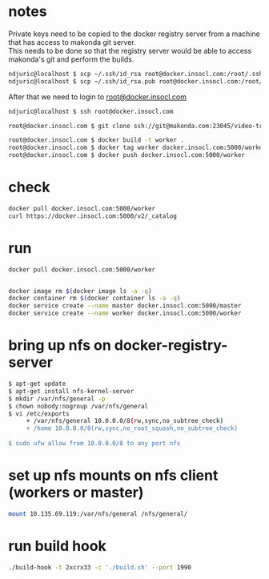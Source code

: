 # notes
Private keys need to be copied to the docker registry server from a machine that has access
to makonda git server.  
This needs to be done so that the registry server would be able to access makonda's git and 
perform the builds.
```bash
ndjuric@localhost $ scp ~/.ssh/id_rsa root@docker.insocl.com:/root/.ssh/id_rsa    
ndjuric@localhost $ scp ~/.ssh/id_rsa.pub root@docker.insocl.com:/root/.ssh/id_rsa.pub
```

After that we need to login to root@docker.insocl.com
```bash
ndjuric@localhost $ ssh root@docker.insocl.com

root@docker.insocl.com $ git clone ssh://git@makonda.com:23045/video-transcoder

root@docker.insocl.com $ docker build -t worker .  
root@docker.insocl.com $ docker tag worker docker.insocl.com:5000/worker  
root@docker.insocl.com $ docker push docker.insocl.com:5000/worker  
```

# check
```bash
docker pull docker.insocl.com:5000/worker
curl https://docker.insocl.com:5000/v2/_catalog  
```

# run
```bash
docker pull docker.insocl.com:5000/worker


docker image rm $(docker image ls -a -q)
docker container rm $(docker container ls -a -q)
docker service create --name master docker.insocl.com:5000/master  
docker service create --name worker docker.insocl.com:5000/worker  
```

# bring up nfs on docker-registry-server
```bash
$ apt-get update  
$ apt-get install nfs-kernel-server
$ mkdir /var/nfs/general -p
$ chown nobody:nogroup /var/nfs/general
$ vi /etc/exports
     + /var/nfs/general 10.0.0.0/8(rw,sync,no_subtree_check)                                                               │Thank you for using DigitalOcean's Docker Application.
     + /home 10.0.0.0/8(rw,sync,no_root_squash,no_subtree_check)
   
$ sudo ufw allow from 10.0.0.0/8 to any port nfs
```

# set up nfs mounts on nfs client (workers or master)
```bash
mount 10.135.69.119:/var/nfs/general /nfs/general/
```

# run build hook
```bash
./build-hook -t 2xcrx33 -c './build.sh' --port 1990
```